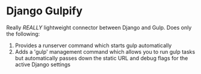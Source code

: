 # Django Gulpify

Really *REALLY* lightweight connector between Django and Gulp. Does only the following:

1. Provides a runserver command which starts gulp automatically
2. Adds a 'gulp' management command which allows you to run gulp tasks but automatically passes down the static URL and debug flags for the active Django settings

